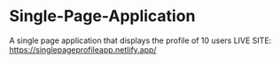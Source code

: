# Single-Page-Application
A single page application that displays the profile of 10 users
LIVE SITE: https://singlepageprofileapp.netlify.app/
